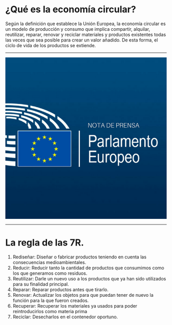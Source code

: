 # ¿Qué es la economía circular?

Según la definición que establece la Unión Europea, la economía circular es un modelo de producción y consumo que implica compartir, alquilar, reutilizar, reparar, renovar y reciclar materiales y productos existentes todas las veces que sea posible para crear un valor añadido. De esta forma, el ciclo de vida de los productos se extiende.


--------------------------------------------------------
![ParlamentoEuropeo](img/img2.png)

--------------------------------------------------------

# La regla de las 7R.


1. Rediseñar: Diseñar o fabricar productos teniendo en cuenta las consecuencias medioambientales.
2. Reducir: Reducir tanto la cantidad de productos que consumimos como los que generamos como residuos.
3. Reutilizar: Darle un nuevo uso a los productos que ya han sido utilizados para su finalidad principal.
4. Reparar: Reparar productos antes que tirarlo.
5. Renovar: Actualizar los objetos para que puedan tener de nuevo la función para la que fueron creados.
6. Recuperar: Recuperar los materiales ya usados para poder reintroducirlos como materia prima
7. Reciclar: Desecharlos en el contenedor oportuno.


